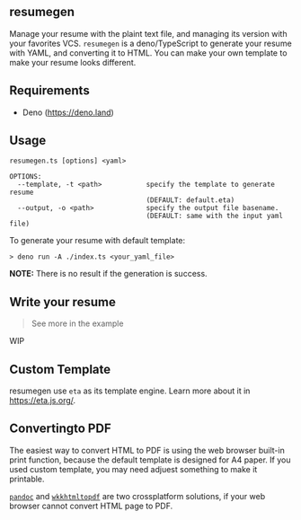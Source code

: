 resumegen
----------
Manage your resume with the plaint text file, and managing its version with your favorites VCS.
`resumegen` is a deno/TypeScript to generate your resume with YAML, and converting it to HTML.
You can make your own template to make your resume looks different.

## Requirements
- Deno (https://deno.land)

## Usage
```
resumegen.ts [options] <yaml>

OPTIONS:
  --template, -t <path>           specify the template to generate resume
                                  (DEFAULT: default.eta)
  --output, -o <path>             specify the output file basename.
                                  (DEFAULT: same with the input yaml file)
```

To generate your resume with default template:

`> deno run -A ./index.ts <your_yaml_file>`

**NOTE:** There is no result if the generation is success.

## Write your resume
> See more in the example

WIP

## Custom Template
resumegen use `eta` as its template engine. Learn more about it in https://eta.js.org/.

## Convertingto PDF
The easiest way to convert HTML to PDF is using the web browser built-in print function, because
the default template is designed for A4 paper. If you used custom template, you may need adjuest
something to make it printable.

[`pandoc`](https://pandoc.org/) and [`wkkhtmltopdf`](https://wkhtmltopdf.org/) are two crossplatform
solutions, if your web browser cannot convert HTML page to PDF.
